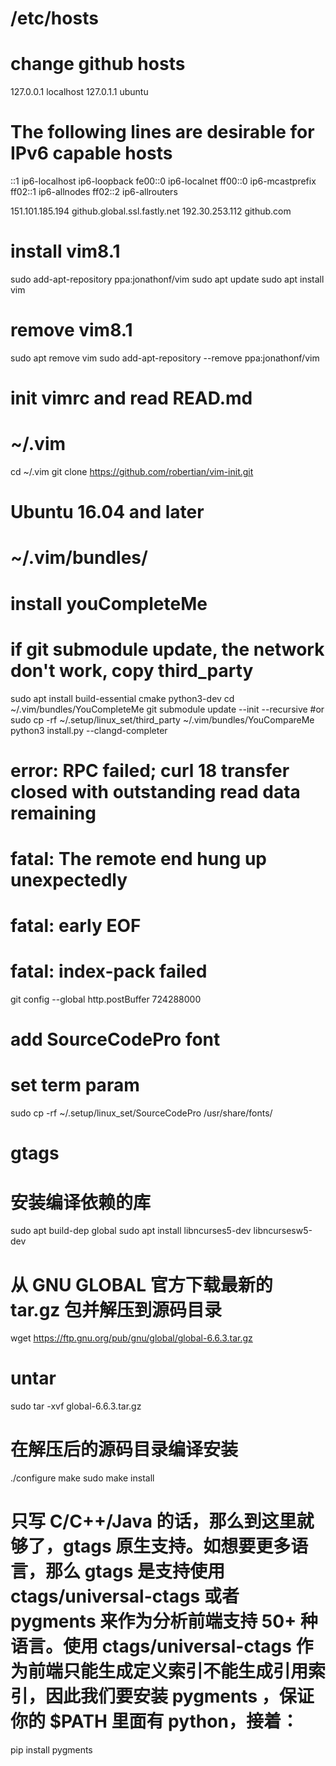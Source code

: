 #  /etc/hosts
#  change github hosts
127.0.0.1	localhost
127.0.1.1	ubuntu

# The following lines are desirable for IPv6 capable hosts
::1     ip6-localhost ip6-loopback
fe00::0 ip6-localnet
ff00::0 ip6-mcastprefix
ff02::1 ip6-allnodes
ff02::2 ip6-allrouters

151.101.185.194 github.global.ssl.fastly.net
192.30.253.112 github.com

#  install vim8.1
sudo add-apt-repository ppa:jonathonf/vim
sudo apt update
sudo apt install vim

#  remove vim8.1
sudo apt remove vim
sudo add-apt-repository --remove ppa:jonathonf/vim

#  init vimrc and read READ.md
#  ~/.vim
cd ~/.vim
git clone https://github.com/robertian/vim-init.git

#  Ubuntu 16.04 and later
#  ~/.vim/bundles/
#  install youCompleteMe

#  if git submodule update, the network don't work, copy third_party
sudo apt install build-essential cmake python3-dev
cd ~/.vim/bundles/YouCompleteMe
git submodule update --init --recursive
#or
sudo cp -rf ~/.setup/linux_set/third_party ~/.vim/bundles/YouCompareMe
python3 install.py --clangd-completer

#  error: RPC failed; curl 18 transfer closed with outstanding read data remaining
#  fatal: The remote end hung up unexpectedly
#  fatal: early EOF
#  fatal: index-pack failed
git config --global http.postBuffer 724288000

#  add SourceCodePro font 
#  set term param
sudo cp -rf ~/.setup/linux_set/SourceCodePro /usr/share/fonts/

# gtags
# 安装编译依赖的库
sudo apt build-dep global
sudo apt install libncurses5-dev libncursesw5-dev

# 从 GNU GLOBAL 官方下载最新的 tar.gz 包并解压到源码目录
wget https://ftp.gnu.org/pub/gnu/global/global-6.6.3.tar.gz

# untar
sudo tar -xvf global-6.6.3.tar.gz

# 在解压后的源码目录编译安装
./configure
make
sudo make install
# 只写 C/C++/Java 的话，那么到这里就够了，gtags 原生支持。如想要更多语言，那么 gtags 是支持使用 ctags/universal-ctags 或者 pygments 来作为分析前端支持 50+ 种语言。使用 ctags/universal-ctags 作为前端只能生成定义索引不能生成引用索引，因此我们要安装 pygments ，保证你的 $PATH 里面有 python，接着：
pip install pygments
